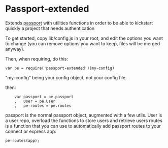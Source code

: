 # Passport-extended

  Extends [passport](http://passportjs.org/) with utilities functions in order to be able to kickstart quickly a project that needs authentication

  To get started, copy lib/config.js in your root, and edit the options you want to change (you can remove options you want to keep, files will be merged anyway).

  Then, when requiring, do this:

	var pe = require('passport-extended')(my-config)

"my-config" being your config object, not your config file.

then:

		var passport = pe.passport
		,	User = pe.User
		,	pe-routes = pe.routes

passport is the normal passport object, augmented with a few utils.
User is a user repo, overload the functions to store users and retrieve users
routes is a function that you can use to automatically add passport routes to your connect or express app:
	
	pe-routes(app);


